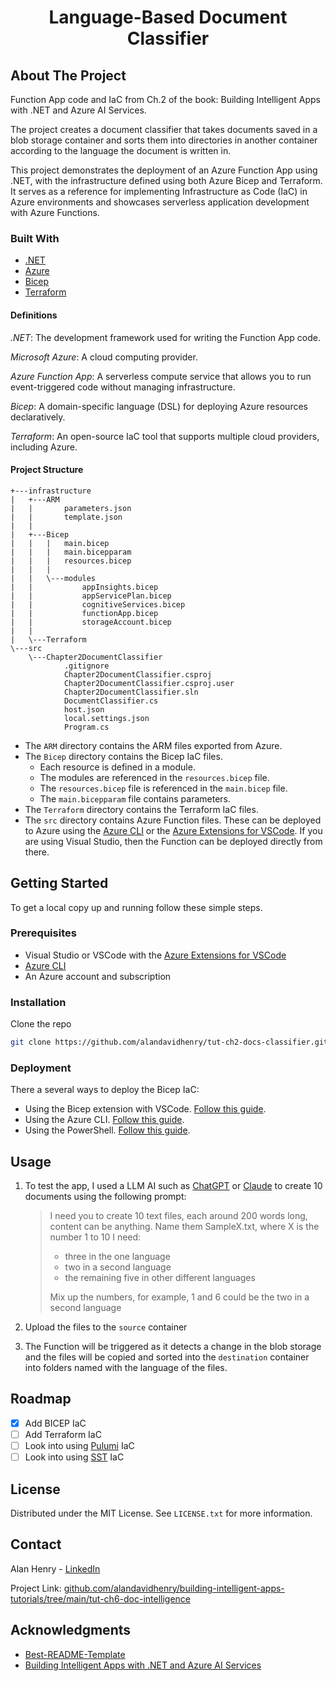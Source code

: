 <div align="center">
  <h1 align="center">Language-Based Document Classifier</h1>
</div>

<!-- ABOUT THE PROJECT -->

## About The Project

<!-- [![Product Name Screen Shot][product-screenshot]](https://example.com) -->

Function App code and IaC from Ch.2 of the book: Building Intelligent Apps with .NET and Azure AI Services.

The project creates a document classifier that takes documents saved in a blob storage container and sorts them into directories in another container according to the language the document is written in.

This project demonstrates the deployment of an Azure Function App using .NET, with the infrastructure defined using both Azure Bicep and Terraform. It serves as a reference for implementing Infrastructure as Code (IaC) in Azure environments and showcases serverless application development with Azure Functions.

### Built With

- [.NET](https://dotnet.microsoft.com/en-us/)
- [Azure](https://azure.microsoft.com/en-gb)
- [Bicep](https://learn.microsoft.com/en-us/azure/azure-resource-manager/bicep/)
- [Terraform](https://www.terraform.io/)

#### Definitions

_.NET_: The development framework used for writing the Function App code.

_Microsoft Azure_: A cloud computing provider.

_Azure Function App_: A serverless compute service that allows you to run event-triggered code without managing infrastructure.

_Bicep_: A domain-specific language (DSL) for deploying Azure resources declaratively.

_Terraform_: An open-source IaC tool that supports multiple cloud providers, including Azure.

#### Project Structure

```
+---infrastructure
|   +---ARM
|   |       parameters.json
|   |       template.json
|   |
|   +---Bicep
|   |   |   main.bicep
|   |   |   main.bicepparam
|   |   |   resources.bicep
|   |   |
|   |   \---modules
|   |           appInsights.bicep
|   |           appServicePlan.bicep
|   |           cognitiveServices.bicep
|   |           functionApp.bicep
|   |           storageAccount.bicep
|   |
|   \---Terraform
\---src
    \---Chapter2DocumentClassifier
            .gitignore
            Chapter2DocumentClassifier.csproj
            Chapter2DocumentClassifier.csproj.user
            Chapter2DocumentClassifier.sln
            DocumentClassifier.cs
            host.json
            local.settings.json
            Program.cs

```

- The `ARM` directory contains the ARM files exported from Azure.
- The `Bicep` directory contains the Bicep IaC files.
  - Each resource is defined in a module.
  - The modules are referenced in the `resources.bicep` file.
  - The `resources.bicep` file is referenced in the `main.bicep` file.
  - The `main.bicepparam` file contains parameters.
- The `Terraform` directory contains the Terraform IaC files.
- The `src` directory contains Azure Function files. These can be deployed to Azure using the [Azure CLI](https://learn.microsoft.com/en-us/cli/azure/install-azure-cli) or the [Azure Extensions for VSCode](https://code.visualstudio.com/docs/azure/extensions). If you are using Visual Studio, then the Function can be deployed directly from there.

<!-- GETTING STARTED -->

## Getting Started

To get a local copy up and running follow these simple steps.

### Prerequisites

- Visual Studio or VSCode with the [Azure Extensions for VSCode](https://code.visualstudio.com/docs/azure/extensions)
- [Azure CLI](https://learn.microsoft.com/en-us/cli/azure/install-azure-cli)
- An Azure account and subscription

### Installation

Clone the repo

```sh
git clone https://github.com/alandavidhenry/tut-ch2-docs-classifier.git
```

### Deployment

There a several ways to deploy the Bicep IaC:

- Using the Bicep extension with VSCode. [Follow this guide](https://learn.microsoft.com/en-us/azure/azure-resource-manager/bicep/deploy-vscode).
- Using the Azure CLI. [Follow this guide](https://learn.microsoft.com/en-us/azure/azure-resource-manager/bicep/deploy-vscode).
- Using the PowerShell. [Follow this guide](https://learn.microsoft.com/en-us/azure/azure-resource-manager/bicep/deploy-powershell).

<!-- USAGE EXAMPLES -->

## Usage

1. To test the app, I used a LLM AI such as [ChatGPT](https://chatgpt.com) or [Claude](https://claude.ai) to create 10 documents using the following prompt:

   > I need you to create 10 text files, each around 200 words long, content can be anything. Name them SampleX.txt, where X is the number 1 to 10 I need:
   >
   > - three in the one language
   > - two in a second language
   > - the remaining five in other different languages
   >
   > Mix up the numbers, for example, 1 and 6 could be the two in a second language

2. Upload the files to the `source` container
3. The Function will be triggered as it detects a change in the blob storage and the files will be copied and sorted into the `destination` container into folders named with the language of the files.

<!-- ROADMAP -->

## Roadmap

- [x] Add BICEP IaC
- [ ] Add Terraform IaC
- [ ] Look into using [Pulumi](https://www.pulumi.com) IaC
- [ ] Look into using [SST](https://sst.dev) IaC

<!-- LICENSE -->

## License

Distributed under the MIT License. See `LICENSE.txt` for more information.

<!-- CONTACT -->

## Contact

Alan Henry - [LinkedIn](https://www.linkedin.com/in/alandavidhenry)

Project Link: [github.com/alandavidhenry/building-intelligent-apps-tutorials/tree/main/tut-ch6-doc-intelligence](https://github.com/alandavidhenry/building-intelligent-apps-tutorials/tree/main/tut-ch6-doc-intelligence)

<!-- ACKNOWLEDGMENTS -->

## Acknowledgments

- [Best-README-Template](https://github.com/othneildrew/Best-README-Template)
- [Building Intelligent Apps with .NET and Azure AI Services](https://link.springer.com/book/10.1007/979-8-8688-0435-9)

<!-- MARKDOWN LINKS & IMAGES -->
<!-- https://www.markdownguide.org/basic-syntax/#reference-style-links -->

[product-screenshot]: images/screenshot.png
